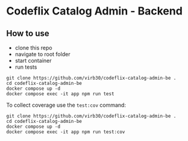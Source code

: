 # Codeflix Catalog Admin - Backend

## How to use

- clone this repo
- navigate to root folder
- start container
- run tests

```console
git clone https://github.com/virb30/codeflix-catalog-admin-be .
cd codeflix-catalog-admin-be
docker compose up -d
docker compose exec -it app npm run test
```

To collect coverage use the `test:cov` command:

```console
git clone https://github.com/virb30/codeflix-catalog-admin-be .
cd codeflix-catalog-admin-be
docker compose up -d
docker compose exec -it app npm run test:cov
```
